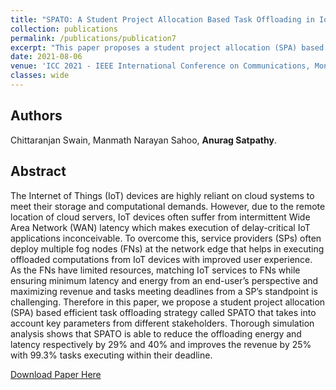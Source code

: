 ```yaml
---
title: "SPATO: A Student Project Allocation Based Task Offloading in IoT-Fog Systems"
collection: publications
permalink: /publications/publication7
excerpt: "This paper proposes a student project allocation (SPA) based efficient task offloading strategy that considers multiple parameters of stakeholders and aims to reduce the offloading energy and latency in a complex IoT Fog network."
date: 2021-08-06
venue: 'ICC 2021 - IEEE International Conference on Communications, Montreal, QC, Canada'
classes: wide
---
```

## Authors
 Chittaranjan Swain, Manmath Narayan Sahoo, **Anurag Satpathy**.

## Abstract
The Internet of Things (IoT) devices are highly reliant on cloud systems to meet their storage and computational demands. However, due to the remote location of cloud servers, IoT devices often suffer from intermittent Wide Area Network (WAN) latency which makes execution of delay-critical IoT applications inconceivable. To overcome this, service providers (SPs) often deploy multiple fog nodes (FNs) at the network edge that helps in executing offloaded computations from IoT devices with improved user experience. As the FNs have limited resources, matching IoT services to FNs while ensuring minimum latency and energy from an end-user’s perspective and maximizing revenue and tasks meeting deadlines from a SP’s standpoint is challenging. Therefore in this paper, we propose a student project allocation (SPA) based efficient task offloading strategy called SPATO that takes into account key parameters from different stakeholders. Thorough simulation analysis shows that SPATO is able to reduce the offloading energy and latency respectively by 29% and 40% and improves the revenue by 25% with 99.3% tasks executing within their deadline.

[Download Paper Here](https://ieeexplore.ieee.org/abstract/document/9500367)
